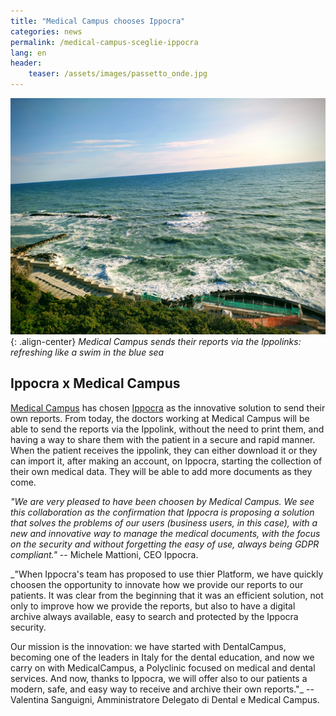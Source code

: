 ```yaml
---
title: "Medical Campus chooses Ippocra"
categories: news
permalink: /medical-campus-sceglie-ippocra
lang: en
header:
    teaser: /assets/images/passetto_onde.jpg
---
```


![image-center](/assets/images/passetto_onde.jpg){: .align-center}
*Medical Campus sends their reports via the Ippolinks: refreshing like a swim in the blue sea*


## Ippocra x Medical Campus

[Medical Campus](https://medicalcampus.it/) has chosen [Ippocra](https://ippocra.com) as the innovative 
solution to send their own reports. From today, the doctors working at Medical Campus will be able to 
send the reports via the Ippolink, without the need to print them, and having a way to share them with 
the patient in a secure and rapid manner. When the patient receives the ippolink, they can either download it
or they can import it, after making an account, on Ippocra, starting the collection of their own medical data. 
They will be able to add more documents as they come.

_"We are very pleased to have been choosen by Medical Campus. We see this collaboration as the confirmation 
that Ippocra is proposing a solution that solves the problems of our users (business users, in this case), with 
a new and innovative way to manage the medical documents, with the focus on the security and without forgetting
the easy of use, always being GDPR compliant."_ -- Michele Mattioni, CEO Ippocra.

_"When Ippocra's team has proposed to use thier Platform, we have quickly choosen the opportunity to innovate how 
we provide our reports to our patients. It was clear from the beginning that it was an efficient solution, not only
to improve how we provide the reports, but also to have a digital archive always available, easy to search and protected
by the Ippocra security.

Our mission is the innovation: we have started with DentalCampus, becoming one of the leaders in Italy for the dental education, and now we carry on with MedicalCampus, a Polyclinic focused on medical and dental services. And now, thanks to
Ippocra, we will offer also to our patients a modern, safe, and easy way to receive and archive their own reports."_ -- Valentina Sanguigni, Amministratore Delegato di Dental e Medical Campus.

